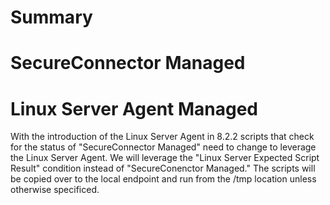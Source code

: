 # Summary

# SecureConnector Managed

# Linux Server Agent Managed

With the introduction of the Linux Server Agent in 8.2.2 scripts that check for the status of "SecureConnector Managed" need to change to leverage the Linux Server Agent. We will leverage the "Linux Server Expected Script Result" condition instead of "SecureConenctor Managed." The scripts will be copied over to the local endpoint and run from the /tmp location unless otherwise specificed.

